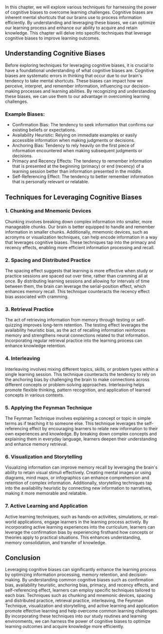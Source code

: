 
In this chapter, we will explore various techniques for harnessing the power of cognitive biases to overcome learning challenges. Cognitive biases are inherent mental shortcuts that our brains use to process information efficiently. By understanding and leveraging these biases, we can optimize our learning process and enhance our ability to acquire and retain knowledge. This chapter will delve into specific techniques that leverage cognitive biases to improve learning outcomes.

Understanding Cognitive Biases
------------------------------

Before exploring techniques for leveraging cognitive biases, it is crucial to have a foundational understanding of what cognitive biases are. Cognitive biases are systematic errors in thinking that occur due to our brain's tendency to take mental shortcuts. These biases can impact how we perceive, interpret, and remember information, influencing our decision-making processes and learning abilities. By recognizing and understanding these biases, we can use them to our advantage in overcoming learning challenges.

### **Example Biases:**

* Confirmation Bias: The tendency to seek information that confirms our existing beliefs or expectations.
* Availability Heuristic: Relying on immediate examples or easily accessible information when making judgments or decisions.
* Anchoring Bias: Tendency to rely heavily on the first piece of information encountered when making subsequent judgments or decisions.
* Primacy and Recency Effects: The tendency to remember information that is presented at the beginning (primacy) or end (recency) of a learning session better than information presented in the middle.
* Self-Referencing Effect: The tendency to better remember information that is personally relevant or relatable.

Techniques for Leveraging Cognitive Biases
------------------------------------------

### **1. Chunking and Mnemonic Devices**

Chunking involves breaking down complex information into smaller, more manageable chunks. Our brain is better equipped to handle and remember information in smaller chunks. Additionally, mnemonic devices, such as acronyms or visualization techniques, can help encode information in a way that leverages cognitive biases. These techniques tap into the primacy and recency effects, enabling more efficient information processing and recall.

### **2. Spacing and Distributed Practice**

The spacing effect suggests that learning is more effective when study or practice sessions are spaced out over time, rather than cramming all at once. By distributing learning sessions and allowing for intervals of time between them, the brain can leverage the serial-position effect, which enhances memory recall. This technique counteracts the recency effect bias associated with cramming.

### **3. Retrieval Practice**

The act of retrieving information from memory through testing or self-quizzing improves long-term retention. The testing effect leverages the availability heuristic bias, as the act of recalling information reinforces memory and strengthens neural connections related to that information. Incorporating regular retrieval practice into the learning process can enhance knowledge retention.

### **4. Interleaving**

Interleaving involves mixing different topics, skills, or problem types within a single learning session. This technique counteracts the tendency to rely on the anchoring bias by challenging the brain to make connections across different concepts or problem-solving approaches. Interleaving helps promote flexible thinking, pattern recognition, and application of learned concepts in various contexts.

### **5. Applying the Feynman Technique**

The Feynman Technique involves explaining a concept or topic in simple terms as if teaching it to someone else. This technique leverages the self-referencing effect by encouraging learners to relate new information to their own experiences and knowledge. By breaking down complex concepts and explaining them in everyday language, learners deepen their understanding and enhance memory retrieval.

### **6. Visualization and Storytelling**

Visualizing information can improve memory recall by leveraging the brain's ability to retain visual stimuli effectively. Creating mental images or using diagrams, mind maps, or infographics can enhance comprehension and retention of complex information. Additionally, storytelling techniques tap into the availability heuristic by connecting new information to narratives, making it more memorable and relatable.

### **7. Active Learning and Application**

Active learning techniques, such as hands-on activities, simulations, or real-world applications, engage learners in the learning process actively. By incorporating active learning experiences into the curriculum, learners can leverage the confirmation bias by experiencing firsthand how concepts or theories apply to practical situations. This enhances understanding, memory consolidation, and transfer of knowledge.

Conclusion
----------

Leveraging cognitive biases can significantly enhance the learning process by optimizing information processing, memory retention, and decision-making. By understanding common cognitive biases such as confirmation bias, availability heuristic, anchoring bias, primacy, and recency effects, and self-referencing effect, learners can employ specific techniques tailored to each bias. Techniques such as chunking and mnemonic devices, spacing and distributed practice, retrieval practice, interleaving, the Feynman Technique, visualization and storytelling, and active learning and application promote effective learning and help overcome common learning challenges. By incorporating these techniques into our study routines and learning environments, we can harness the power of cognitive biases to optimize learning outcomes and acquire knowledge more efficiently.
